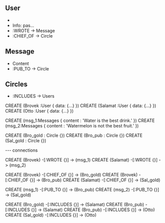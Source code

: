 ## User
  -
  - Info: pas...
  - :WROTE                  -> Message
  - :CHIEF_OF               -> Circle

## Message
  - Content
  - :PUB_TO                 -> Circle

## Circles
  - :INCLUDES               -> Users


CREATE (Brovek  :User { data: {...} })
CREATE (Salamat :User { data: {...} })
CREATE (Otto    :User { data: {...} })

CREATE (msg_1:Messages { content : 'Water is the best drink.' })
CREATE (msg_2:Messages { content : 'Watermelon is not the best fruit.' })

CREATE (Bro_gold : Circle {})
CREATE (Bro_pub  : Circle {})
CREATE (Sal_gold : Circle {})

--- connections

CREATE (Brovek)   -[:WROTE {}]       -> (msg_1)
CREATE (Salamat)  -[:WROTE {}]       -> (msg_2)

CREATE (Brovek)   -[:CHIEF_OF {}]    -> (Bro_gold)
CREATE (Brovek)   -[:CHIEF_OF {}]    -> (Bro_pub)
CREATE (Salamat)  -[:CHIEF_OF {}]    -> (Sal_gold)

CREATE (msg_1)      -[:PUB_TO {}]   -> (Bro_pub)
CREATE (msg_2)      -[:PUB_TO {}]   -> (Sal_gold)

CREATE (Bro_gold)   -[:INCLUDES {}]    -> (Salamat)
CREATE (Bro_pub)    -[:INCLUDES {}]    -> (Salamat)
CREATE (Bro_pub)    -[:INCLUDES {}]    -> (Otto)
CREATE (Sal_gold)   -[:INCLUDES {}]    -> (Otto)
